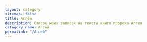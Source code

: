 ```yaml
---
layout: category
sitemap: false
title: Аггей
description: Список моих записок на тексты книги пророка Аггея
category_name: Аггей
permalink: "/Аггей"
---
```

